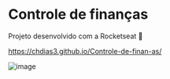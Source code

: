 # Controle de finanças
Projeto desenvolvido com a Rocketseat  :rocket:

https://chdias3.github.io/Controle-de-finan-as/

![image](https://user-images.githubusercontent.com/91853449/168162981-a1ea8918-1d26-4ab8-b18f-58289b406d37.png)

